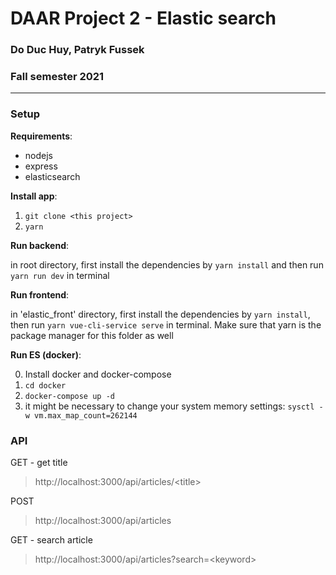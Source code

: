 # DAAR Project 2 - Elastic search
### Do Duc Huy, Patryk Fussek
### Fall semester 2021
---
### Setup

**Requirements**:
- nodejs
- express
- elasticsearch

**Install app**:
1. `git clone <this project>`
2. `yarn`

**Run backend**:

in root directory, first install the dependencies by `yarn install` and then run `yarn run dev` in terminal

**Run frontend**:

in 'elastic_front' directory, first install the dependencies by `yarn install`, then run `yarn vue-cli-service serve` in terminal. Make sure that yarn is the package manager for this folder as well

**Run ES (docker)**:

0. Install docker and docker-compose
1. `cd docker`
2. `docker-compose up -d`
3. it might be necessary to change your system memory settings: `sysctl -w vm.max_map_count=262144`

### API
GET - get title
> http://localhost:3000/api/articles/\<title\>

POST
> http://localhost:3000/api/articles

GET - search article
> http://localhost:3000/api/articles?search=\<keyword\>
